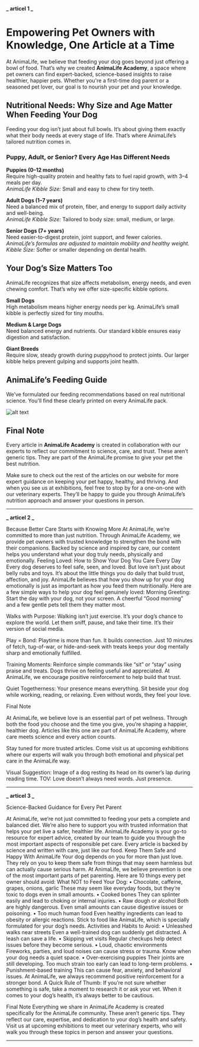 **_ articel 1 _**

# Empowering Pet Owners with Knowledge, One Article at a Time

At AnimaLife, we believe that feeding your dog goes beyond just offering a bowl of food. That’s why we created **AnimaLife Academy**, a space where pet owners can find expert-backed, science-based insights to raise healthier, happier pets. Whether you're a first-time dog parent or a seasoned pet lover, our goal is to nourish your pet and your knowledge.

## Nutritional Needs: Why Size and Age Matter When Feeding Your Dog

Feeding your dog isn’t just about full bowls. It’s about giving them exactly what their body needs at every stage of life. That’s where AnimaLife’s tailored nutrition comes in.

### Puppy, Adult, or Senior? Every Age Has Different Needs

**Puppies (0–12 months)**  
Require high-quality protein and healthy fats to fuel rapid growth, with 3–4 meals per day.  
_AnimaLife Kibble Size:_ Small and easy to chew for tiny teeth.

**Adult Dogs (1–7 years)**  
Need a balanced mix of protein, fiber, and energy to support daily activity and well-being.  
_AnimaLife Kibble Size:_ Tailored to body size: small, medium, or large.

**Senior Dogs (7+ years)**  
Need easier-to-digest protein, joint support, and fewer calories.  
_AnimaLife’s formulas are adjusted to maintain mobility and healthy weight._  
_Kibble Size:_ Softer or smaller depending on dental health.

## Your Dog’s Size Matters Too

AnimaLife recognizes that size affects metabolism, energy needs, and even chewing comfort. That’s why we offer size-specific kibble options.

**Small Dogs**  
High metabolism means higher energy needs per kg. AnimaLife’s small kibble is perfectly sized for tiny mouths.

**Medium & Large Dogs**  
Need balanced energy and nutrients. Our standard kibble ensures easy digestion and satisfaction.

**Giant Breeds**  
Require slow, steady growth during puppyhood to protect joints. Our larger kibble helps prevent gulping and supports joint health.

## AnimaLife’s Feeding Guide

We’ve formulated our feeding recommendations based on real nutritional science. You'll find these clearly printed on every AnimaLife pack.

![alt text](image.png)

## Final Note

Every article in **AnimaLife Academy** is created in collaboration with our experts to reflect our commitment to science, care, and trust. These aren’t generic tips. They are part of the AnimaLife promise to give your pet the best nutrition.

Make sure to check out the rest of the articles on our website for more expert guidance on keeping your pet happy, healthy, and thriving. And when you see us at exhibitions, feel free to stop by for a one-on-one with our veterinary experts. They’ll be happy to guide you through AnimaLife’s nutrition approach and answer your questions in person.

---

**_ articel 2 _**

Because Better Care Starts with Knowing More
At AnimaLife, we’re committed to more than just nutrition. Through AnimaLife Academy, we provide pet owners with trusted knowledge to strengthen the bond with their companions. Backed by science and inspired by care, our content helps you understand what your dog truly needs, physically and emotionally.
Feeling Loved: How to Show Your Dog You Care Every Day
Every dog deserves to feel safe, seen, and loved. But love isn’t just about belly rubs and toys. It’s about the little things you do daily that build trust, affection, and joy.
AnimaLife believes that how you show up for your dog emotionally is just as important as how you feed them nutritionally.
Here are a few simple ways to help your dog feel genuinely loved:
Morning Greeting: Start the day with your dog, not your screen. A cheerful “Good morning” and a few gentle pets tell them they matter most.

Walks with Purpose: Walking isn’t just exercise. It’s your dog’s chance to explore the world. Let them sniff, pause, and take their time. It’s their version of social media.

Play = Bond: Playtime is more than fun. It builds connection. Just 10 minutes of fetch, tug-of-war, or hide-and-seek with treats keeps your dog mentally sharp and emotionally fulfilled.

Training Moments: Reinforce simple commands like “sit” or “stay” using praise and treats. Dogs thrive on feeling useful and appreciated. At AnimaLife, we encourage positive reinforcement to help build that trust.

Quiet Togetherness: Your presence means everything. Sit beside your dog while working, reading, or relaxing. Even without words, they feel your love.

Final Note

At AnimaLife, we believe love is an essential part of pet wellness. Through both the food you choose and the time you give, you’re shaping a happier, healthier dog.
Articles like this one are part of AnimaLife Academy, where care meets science and every action counts.

Stay tuned for more trusted articles. Come visit us at upcoming exhibitions where our experts will walk you through both emotional and physical pet care in the AnimaLife way.

Visual Suggestion:
Image of a dog resting its head on its owner’s lap during reading time.
TOV:
Love doesn’t always need words. Just presence.

---

**_ articel 3 _**

Science-Backed Guidance for Every Pet Parent

At AnimaLife, we’re not just committed to feeding your pets a complete and balanced diet. We’re also here to support you with trusted information that helps your pet live a safer, healthier life.
AnimaLife Academy is your go-to resource for expert advice, created by our team to guide you through the most important aspects of responsible pet care. Every article is backed by science and written with care, just like our food.
Keep Them Safe and Happy With AnimaLife
Your dog depends on you for more than just love. They rely on you to keep them safe from things that may seem harmless but can actually cause serious harm. At AnimaLife, we believe prevention is one of the most important parts of pet parenting.
Here are 10 things every pet owner should avoid:
What NOT to Feed Your Dog:
• Chocolate, caffeine, grapes, onions, garlic
These may seem like everyday foods, but they’re toxic to dogs even in small amounts.
• Cooked bones
They can splinter easily and lead to choking or internal injuries.
• Raw dough or alcohol
Both are highly dangerous. Even small amounts can cause digestive issues or poisoning.
• Too much human food
Even healthy ingredients can lead to obesity or allergic reactions. Stick to food like AnimaLife, which is specially formulated for your dog’s needs.
Activities and Habits to Avoid:
• Unleashed walks near streets
Even a well-trained dog can suddenly get distracted. A leash can save a life.
• Skipping vet visits
Regular checkups help detect issues before they become serious.
• Loud, chaotic environments
Fireworks, parties, and loud noises can cause stress or trauma. Know when your dog needs a quiet space.
• Over-exercising puppies
Their joints are still developing. Too much strain too early can lead to long-term problems.
• Punishment-based training
This can cause fear, anxiety, and behavioral issues. At AnimaLife, we always recommend positive reinforcement for a stronger bond.
A Quick Rule of Thumb:
If you’re not sure whether something is safe, take a moment to research it or ask your vet. When it comes to your dog’s health, it’s always better to be cautious.

Final Note
Everything we share in AnimaLife Academy is created specifically for the AnimaLife community. These aren’t generic tips. They reflect our care, expertise, and dedication to your dog’s health and safety.
Visit us at upcoming exhibitions to meet our veterinary experts, who will walk you through these topics in person and answer your questions.

---
